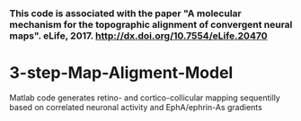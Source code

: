 ### This code is associated with the paper "A molecular mechanism for the topographic alignment of convergent neural maps". eLife, 2017. http://dx.doi.org/10.7554/eLife.20470

# 3-step-Map-Aligment-Model
Matlab code generates retino- and cortico-collicular mapping sequentilly based on correlated neuronal activity and EphA/ephrin-As gradients
